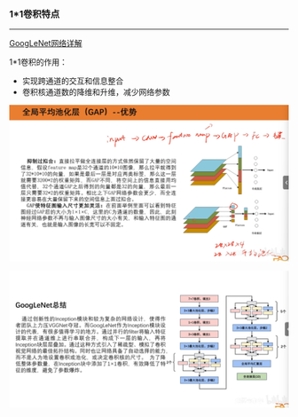 ### 1*1卷积特点
<hr/>

[GoogLeNet网络详解](https://blog.csdn.net/Vermont_/article/details/108836111)

1*1卷积的作用：

- 实现跨通道的交互和信息整合
- 卷积核通道数的降维和升维，减少网络参数

![img_1.png](img_1.png)

![img.png](img.png)
